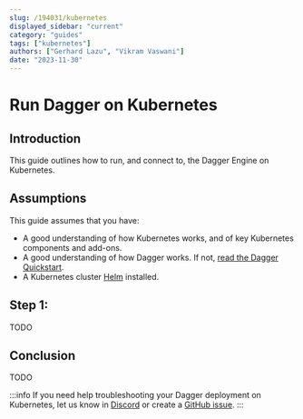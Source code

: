 ```yaml
---
slug: /194031/kubernetes
displayed_sidebar: "current"
category: "guides"
tags: ["kubernetes"]
authors: ["Gerhard Lazu", "Vikram Vaswani"]
date: "2023-11-30"
---
```


# Run Dagger on Kubernetes

## Introduction

This guide outlines how to run, and connect to, the Dagger Engine on Kubernetes.

## Assumptions

This guide assumes that you have:

- A good understanding of how Kubernetes works, and of key Kubernetes components and add-ons.
- A good understanding of how Dagger works. If not, [read the Dagger Quickstart](../quickstart/index.mdx).
- A Kubernetes cluster [Helm](https://helm.sh) installed.

## Step 1:

TODO

## Conclusion

TODO

:::info
If you need help troubleshooting your Dagger deployment on Kubernetes, let us know in [Discord](https://discord.com/invite/dagger-io) or create a [GitHub issue](https://github.com/dagger/dagger/issues/new/choose).
:::
